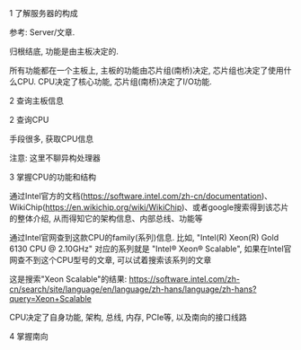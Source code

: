 

1 了解服务器的构成

参考: Server/文章. 

归根结底, 功能是由主板决定的.

所有功能都在一个主板上, 主板的功能由芯片组(南桥)决定, 芯片组也决定了使用什么CPU. CPU决定了核心功能, 芯片组(南桥)决定了I/O功能.

2 查询主板信息



2 查询CPU

手段很多, 获取CPU信息

注意: 这里不聊异构处理器

3 掌握CPU的功能和结构

通过Intel官方的文档(https://software.intel.com/zh-cn/documentation)、WikiChip(https://en.wikichip.org/wiki/WikiChip)、或者google搜索得到该芯片的整体介绍, 从而得知它的架构信息、内部总线、功能等

通过Intel官网查到这款CPU的family(系列)信息. 比如, "Intel(R) Xeon(R) Gold 6130 CPU @ 2.10GHz" 对应的系列就是 "Intel® Xeon® Scalable", 如果在Intel官网查不到这个CPU型号的文章, 可以试着搜索该系列的文章

这是搜索"Xeon Scalable"的结果: https://software.intel.com/zh-cn/search/site/language/en/language/zh-hans/language/zh-hans?query=Xeon+Scalable

CPU决定了自身功能, 架构, 总线, 内存, PCIe等, 以及南向的接口线路

4 掌握南向





